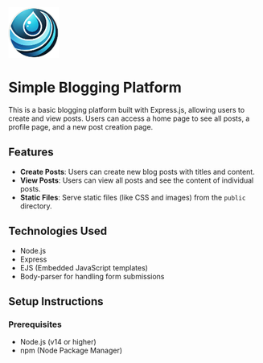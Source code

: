 <img src="./water-drop-logo.png" style="width:auto; height:100px;">

# Simple Blogging Platform

This is a basic blogging platform built with Express.js, allowing users to create and view posts. Users can access a home page to see all posts, a profile page, and a new post creation page.

## Features

- **Create Posts**: Users can create new blog posts with titles and content.
- **View Posts**: Users can view all posts and see the content of individual posts.
- **Static Files**: Serve static files (like CSS and images) from the `public` directory.

## Technologies Used

- Node.js
- Express
- EJS (Embedded JavaScript templates)
- Body-parser for handling form submissions

## Setup Instructions

### Prerequisites

- Node.js (v14 or higher)
- npm (Node Package Manager)